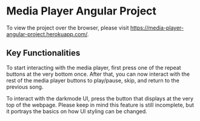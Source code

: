 # Media Player Angular Project

To view the project over the browser, please visit https://media-player-angular-project.herokuapp.com/.

## Key Functionalities

To start interacting with the media player, first press one of the repeat buttons at the very bottom once. After that, you can now interact with the rest of the media player buttons to play/pause, skip, and return to the previous song.

To interact with the darkmode UI, press the button that displays at the very top of the webpage. Please keep in mind this feature is still incomplete, but it portrays the basics on how UI styling can be changed. 
